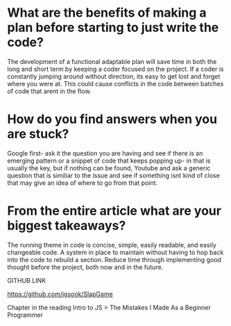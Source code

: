 # What are the benefits of making a plan before starting to just write the code?

The development of a functional adaptable plan will save time in both the long and short term by keeping a coder focused on the project. If a coder is constantly jumping around without direction, its easy to get lost and forget where you were at. This could cause conflicts in the code between batches of code that arent in the flow.

# How do you find answers when you are stuck?

Google first- ask it the question you are having and see if there is an emerging pattern or a snippet of code that keeps popping up- in that is usually the key, but if nothing can be found, Youtube and ask a generic question that is similiar to the issue and see if something isnt kind of close that may give an idea of where to go from that point.

# From the entire article what are your biggest takeaways?

The running theme in code is concise, simple, easily readable, and easily changeable code. A system in place to maintain without having to hop back into the code to rebuild a section. Reduce time through implementing good thought before the project, both now and in the future.

GITHUB LINK

https://github.com/jqsook/SlapGame

Chapter in the reading
Intro to JS > The Mistakes I Made As a Beginner Programmer
